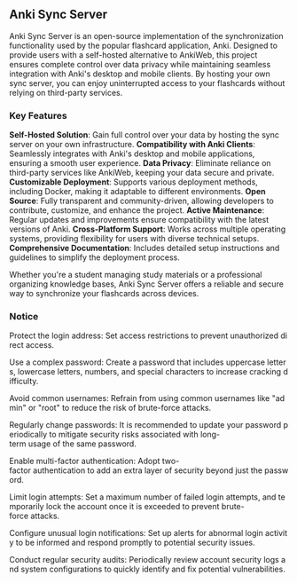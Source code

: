 ## Anki Sync Server

Anki Sync Server is an open-source implementation of the synchronization functionality used by the popular flashcard application, Anki. Designed to provide users with a self-hosted alternative to AnkiWeb, this project ensures complete control over data privacy while maintaining seamless integration with Anki's desktop and mobile clients. By hosting your own sync server, you can enjoy uninterrupted access to your flashcards without relying on third-party services.

### Key Features

**Self-Hosted Solution**: Gain full control over your data by hosting the sync server on your own infrastructure.
**Compatibility with Anki Clients**: Seamlessly integrates with Anki's desktop and mobile applications, ensuring a smooth user experience.
**Data Privacy**: Eliminate reliance on third-party services like AnkiWeb, keeping your data secure and private.
**Customizable Deployment**: Supports various deployment methods, including Docker, making it adaptable to different environments.
**Open Source**: Fully transparent and community-driven, allowing developers to contribute, customize, and enhance the project.
**Active Maintenance**: Regular updates and improvements ensure compatibility with the latest versions of Anki.
**Cross-Platform Support**: Works across multiple operating systems, providing flexibility for users with diverse technical setups.
**Comprehensive Documentation**: Includes detailed setup instructions and guidelines to simplify the deployment process.

Whether you're a student managing study materials or a professional organizing knowledge bases, Anki Sync Server offers a reliable and secure way to synchronize your flashcards across devices.

### Notice

Protect the login address: Set access restrictions to prevent unauthorized direct access.
    
Use a complex password: Create a password that includes uppercase letters, lowercase letters, numbers, and special characters to increase cracking difficulty.
    
Avoid common usernames: Refrain from using common usernames like "admin" or "root" to reduce the risk of brute-force attacks.
    
Regularly change passwords: It is recommended to update your password periodically to mitigate security risks associated with long-term usage of the same password.
    
Enable multi-factor authentication: Adopt two-factor authentication to add an extra layer of security beyond just the password.
    
Limit login attempts: Set a maximum number of failed login attempts, and temporarily lock the account once it is exceeded to prevent brute-force attacks.
    
Configure unusual login notifications: Set up alerts for abnormal login activity to be informed and respond promptly to potential security issues.
    
Conduct regular security audits: Periodically review account security logs and system configurations to quickly identify and fix potential vulnerabilities.
        